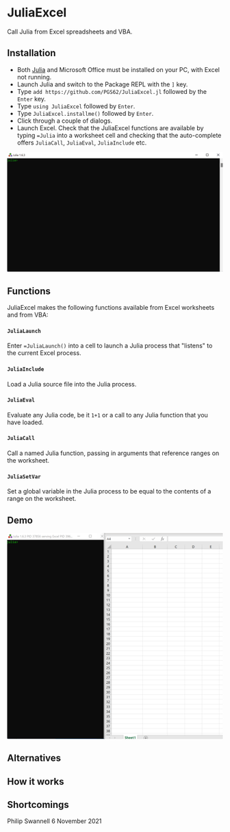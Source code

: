 # JuliaExcel

Call Julia from Excel spreadsheets and VBA.

## Installation

 * Both [Julia](https://julialang.org/) and Microsoft Office must be installed on your PC, with Excel not running.
 * Launch Julia and switch to the Package REPL with the `]` key.
 * Type `add https://github.com/PGS62/JuliaExcel.jl` followed by the `Enter` key.
 * Type `using JuliaExcel` followed by `Enter`.
 * Type `JuliaExcel.installme()` followed by `Enter`.
 * Click through a couple of dialogs.
 * Launch Excel. Check that the JuliaExcel functions are available by typing `=Julia` into a worksheet cell and checking that the auto-complete offers `JuliaCall`, `JuliaEval`, `JuliaInclude` etc.

![installation](images/installation.gif)

## Functions
JuliaExcel makes the following functions available from Excel worksheets and from VBA:

#### `JuliaLaunch`
Enter `=JuliaLaunch()` into a cell to launch a Julia process that "listens" to the current Excel process.

#### `JuliaInclude`
Load a Julia source file into the Julia process.

#### `JuliaEval`
Evaluate any Julia code, be it `1+1` or a call to any Julia function that you have loaded.

#### `JuliaCall`
Call a named Julia function, passing in arguments that reference ranges on the worksheet.

#### `JuliaSetVar`
Set a global variable in the Julia process to be equal to the contents of a range on the worksheet.

## Demo
![demo2](images/Demo4.gif)
## Alternatives

## How it works

## Shortcomings



Philip Swannell
6 November 2021
